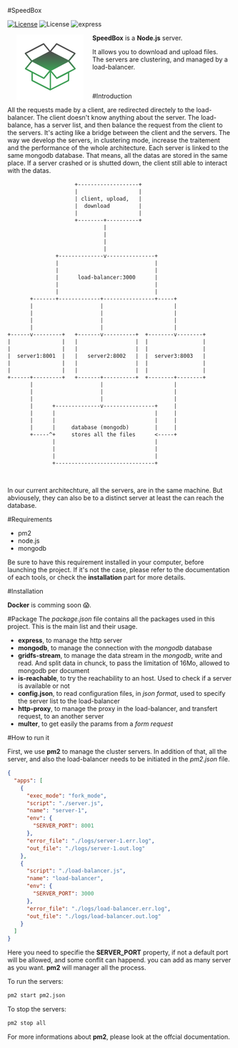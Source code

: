 #SpeedBox

[![License](https://img.shields.io/node/v/gh-badges.svg)](http://nodejs.org)
![License](https://img.shields.io/packagist/l/doctrine/orm.svg)
![express](https://img.shields.io/badge/express-yes-orange.svg)

[<img align="left" src="logo.png" hspace="20">](#logo) **SpeedBox** is a **Node.js** server.


It allows you to download and upload files.<br/>
The servers are clustering, and managed by a load-balancer.

<br/>
<br/>
#Introduction

All the requests made by a client, are redirected directely to the load-balancer. The client doesn't know anything about the server. The load-balance, has a server list, and then balance the request from the client to the servers. It's acting like a bridge between the client and the servers. The way we develop the servers, in clustering mode, increase the traitement and the performance of the whole architecture. Each server is linked to the same mongodb database. That means, all the datas are stored in the same place. If a server crashed or is shutted down, the client still able to interact with the datas.

```
                     +-------------------+
                     |                   |
                     | client, upload,   |
                     |  download         |
                     |                   |
                     +--------+----------+
                              |
                              |
                              |
                              |
               +--------------v---------------+
               |                              |
               |                              |
               |      load-balancer:3000      |
               |                              |
               |                              |
       +-------+-------------+----------------+-----+
       |                     |                      |
       |                     |                      |
       |                     |                      |
       |                     |                      |
+------v---------+   +-------v----------+  +--------v--------+
|                |   |                  |  |                 |
|                |   |                  |  |                 |
|  server1:8001  |   |   server2:8002   |  |  server3:8003   |
|                |   |                  |  |                 |
|                |   |                  |  |                 |
+------+---------+   +-------+----------+  +--------+--------+
       |                     |                      |
       |                     |                      |
       |                     |                      |
       |      +--------------v----------------+     |
       |      |                               |     |
       |      |                               |     |
       |      |     database (mongodb)        |     |
       +-----^+     stores all the files      <-----+
              |                               |
              |                               |
              |                               |
              +-------------------------------+
```

<br/>

In our current architechture, all the servers, are in the same machine. But abviousely, they can also be to a distinct server at least the can reach the database.

#Requirements

  - pm2
  - node.js
  - mongodb

Be sure to have this requirement installed in your computer, before launching the project. If it's not the case, please refer to the documentation of each tools, or check the **installation** part for more details.

#Installation

**Docker** is comming soon 😱.

#Package
The *package.json* file contains all the packages used in this project.
This is the main list and their usage.

  - **express**, to manage the http server
  - **mongodb**, to manage the connection with the *mongodb* database
  - **gridfs-stream**, to manage the data stream in the *mongodb*, write and read. And split data in chunck, to pass the limitation of 16Mo, allowed to mongodb per document
  - **is-reachable**, to try the reachability to an host. Used to check if a server is available or not
  - **config.json**, to read configuration files, in *json format*, used to specify the server list to the load-balancer
  - **http-proxy**, to manage the proxy in the load-balancer, and transfert request, to an another server
  - **multer**, to get easily the params from a *form request*

#How to run it

First, we use **pm2** to manage the cluster servers.
In addition of that, all the server, and also the load-balancer needs to be initiated in the *pm2.json* file.

```json
{
  "apps": [
    {
      "exec_mode": "fork_mode",
      "script": "./server.js",
      "name": "server-1",
      "env": {
        "SERVER_PORT": 8001
      },
      "error_file": "./logs/server-1.err.log",
      "out_file": "./logs/server-1.out.log"
    },
    {
      "script": "./load-balancer.js",
      "name": "load-balancer",
      "env": {
        "SERVER_PORT": 3000
      },
      "error_file": "./logs/load-balancer.err.log",
      "out_file": "./logs/load-balancer.out.log"
    }
  ]
}
```

Here you need to specifie the **SERVER_PORT** property, if not a default port will be allowed, and some conflit can happend.
you can add as many server as you want. **pm2** will manager all the process.

To run the servers:
```bash
pm2 start pm2.json
```

To stop the servers: 
```bash
pm2 stop all
```

For more informations about **pm2**, please look at the offcial documentation.
